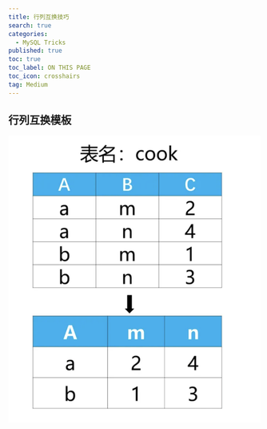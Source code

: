 ```yaml
---
title: 行列互换技巧
search: true
categories:
  - MySQL Tricks
published: true
toc: true
toc_label: ON THIS PAGE
toc_icon: crosshairs
tag: Medium
---
```


## 行列互换模板

![image](/assets/images/行列互换.png)

